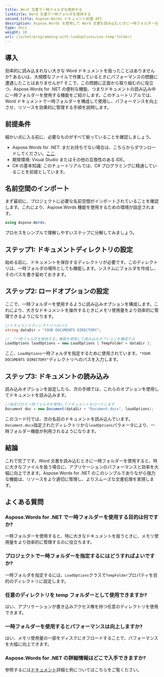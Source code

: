 ```yaml
---
title: Word 文書で一時フォルダを使用する
linktitle: Word 文書で一時フォルダを使用する
second_title: Aspose.Words ドキュメント処理 API
description: Aspose.Words を使用して Word 文書を読み込むときに一時フォルダーを使用して、.NET アプリケーションのパフォーマンスを向上させる方法を学習します。
type: docs
weight: 10
url: /ja/net/programming-with-loadoptions/use-temp-folder/
---
```

## 導入

効率的に読み込まれない大きな Word ドキュメントを扱ったことはありませんか? あるいは、大規模なファイルで作業しているときにパフォーマンスの問題に遭遇したことはありませんか? そこで、この問題に正面から取り組むのに役立つ、Aspose.Words for .NET の便利な機能、つまりドキュメントの読み込み中に一時フォルダーを使用する機能をご紹介します。このチュートリアルでは、Word ドキュメントで一時フォルダーを構成して使用し、パフォーマンスを向上させ、リソースを効果的に管理する手順を説明します。

## 前提条件

細かい点に入る前に、必要なものがすべて揃っていることを確認しましょう。

-  Aspose.Words for .NET: まだお持ちでない場合は、こちらからダウンロードしてください。[ここ](https://releases.aspose.com/words/net/).
- 開発環境: Visual Studio またはその他の互換性のある IDE。
- C# の基本知識: このチュートリアルでは、C# プログラミングに精通していることを前提としています。

## 名前空間のインポート

まず最初に、プロジェクトに必要な名前空間がインポートされていることを確認します。これにより、Aspose.Words 機能を使用するための環境が設定されます。

```csharp
using Aspose.Words;
```

プロセスをシンプルで理解しやすいステップに分解してみましょう。

## ステップ1: ドキュメントディレクトリの設定

始める前に、ドキュメントを保存するディレクトリが必要です。このディレクトリは、一時フォルダの場所としても機能します。システムにフォルダを作成し、そのパスを書き留めておきます。

## ステップ2: ロードオプションの設定

ここで、一時フォルダーを使用するように読み込みオプションを構成します。これにより、大きなドキュメントを操作するときにメモリ使用量をより効率的に管理できるようになります。

```csharp
//ドキュメントディレクトリへのパス
string dataDir = "YOUR DOCUMENTS DIRECTORY";

// 「一時フォルダを使用する」機能を使用して読み込みオプションを構成する
LoadOptions loadOptions = new LoadOptions { TempFolder = dataDir };
```

ここ、`LoadOptions`一時フォルダを指定するために使用されています。`"YOUR DOCUMENTS DIRECTORY"`ディレクトリへのパスを入力します。

## ステップ3: ドキュメントの読み込み

読み込みオプションを設定したら、次の手順では、これらのオプションを使用してドキュメントを読み込みます。

```csharp
//指定された一時フォルダを使用してドキュメントをロードします
Document doc = new Document(dataDir + "Document.docx", loadOptions);
```

このコード行では、次の名前のドキュメントを読み込んでいます。`Document.docx`指定されたディレクトリから`loadOptions`パラメータにより、一時フォルダー機能が利用されるようになります。

## 結論

これで完了です。Word 文書を読み込むときに一時フォルダーを使用すると、特に大きなファイルを扱う場合に、アプリケーションのパフォーマンスと効率を大幅に向上できます。Aspose.Words for .NET のこのシンプルでありながら強力な機能は、リソースをより適切に管理し、よりスムーズな文書処理を実現します。

## よくある質問

### Aspose.Words for .NET で一時フォルダーを使用する目的は何ですか?
一時フォルダーを使用すると、特に大きなドキュメントを扱うときに、メモリ使用量をより効率的に管理するのに役立ちます。

### プロジェクトで一時フォルダーを指定するにはどうすればよいですか?
一時フォルダを指定するには、`LoadOptions`クラスで`TempFolder`プロパティを目的のディレクトリに設定します。

### 任意のディレクトリを temp フォルダーとして使用できますか?
はい、アプリケーションが書き込みアクセス権を持つ任意のディレクトリを使用できます。

### 一時フォルダーを使用するとパフォーマンスは向上しますか?
はい、メモリ使用量の一部をディスクにオフロードすることで、パフォーマンスを大幅に向上できます。

### Aspose.Words for .NET の詳細情報はどこで入手できますか?
参照するには[ドキュメント](https://reference.aspose.com/words/net/)詳細と例についてはこちらをご覧ください。
